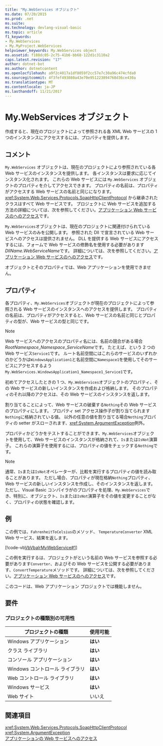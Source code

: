 ```yaml
---
title: "My.WebServices オブジェクト"
ms.date: 07/20/2015
ms.prod: .net
ms.suite: 
ms.technology: devlang-visual-basic
ms.topic: article
f1_keywords:
- My.WebServices
- My.MyProject.WebServices
helpviewer_keywords: My.WebServices object
ms.assetid: f188dc05-2c75-41b6-bb68-122d1c3110a2
caps.latest.revision: "17"
author: dotnet-bot
ms.author: dotnetcontent
ms.openlocfilehash: a9f2c4017a1df8059f2cc57e7c30a96c474cfda0
ms.sourcegitcommit: 4f3fef493080a43e70e951223894768d36ce430a
ms.translationtype: MT
ms.contentlocale: ja-JP
ms.lasthandoff: 11/21/2017
---
```

# <a name="mywebservices-object"></a>My.WebServices オブジェクト
作成すると、現在のプロジェクトによって参照される各 XML Web サービスの 1 つのインスタンスにアクセスするには、プロパティを提供します。  
  
## <a name="remarks"></a>コメント  
 `My.WebServices` オブジェクトは、現在のプロジェクトにより参照されている各 Web サービスのインスタンスを提供します。 各インスタンスは要求に応じてインスタンス化されます。 これらの Web サービスには `My.WebServices` オブジェクトのプロパティを介してアクセスできます。 プロパティの名前は、プロパティがアクセスする Web サービスの名前と同じになります。 <xref:System.Web.Services.Protocols.SoapHttpClientProtocol> から継承されたクラスはすべて Web サービスです。 プロジェクトに Web サービスを追加する方法の詳細については、次を参照してください。[アプリケーション Web サービスのへのアクセス](../../../visual-basic/developing-apps/programming/accessing-application-web-services.md)です。  
  
 `My.WebServices`オブジェクトは、現在のプロジェクトに関連付けられている Web サービスのみを公開します。 参照された Dll で宣言されている Web サービスへのアクセスは提供されません。 DLL を提供する Web サービスにアクセスするには、フォームで Web サービスの修飾名を使用する必要があります*DllName*.*WebServiceName*です。 詳細については、次を参照してください。[アプリケーション Web サービスのへのアクセス](../../../visual-basic/developing-apps/programming/accessing-application-web-services.md)です。  
  
 オブジェクトとそのプロパティでは、Web アプリケーションを使用できません。  
  
## <a name="properties"></a>プロパティ  
 各プロパティ、`My.WebServices`オブジェクトが現在のプロジェクトによって参照される Web サービスのインスタンスへのアクセスを提供します。 プロパティの名前は、プロパティがアクセスすると、Web サービスの名前と同じとプロパティの型が、Web サービスの型と同じです。  
  
> [!NOTE]
>  Web サービスへのアクセスのプロパティ名には、名前の競合がある場合*RootNamespace*_*Namespace*\_*ServiceName*です。 たとえば、という 2 つの Web サービス`Service1`です。 ルート名前空間にはこれらのサービスのいずれかのかどうかは`WindowsApplication1`と名前空間に`Namespace1`を使用してそのサービスにアクセスするよう`My.WebServices.WindowsApplication1_Namespace1_Service1`です。  
  
 初めてアクセスしたときの 1 つ、`My.WebServices`オブジェクトのプロパティ、その Web サービスの新しいインスタンスを作成および格納します。 そのプロパティのそれ以降のアクセスは、その Web サービスのインスタンスを返します。  
  
 割り当てることによって、Web サービスの破棄する`Nothing`その Web サービスのプロパティにします。 プロパティ set アクセス操作子が割り当てられます`Nothing`に格納されている値。 以外の任意の値を割り当てる場合`Nothing`プロパティの setter がスローされます、<xref:System.ArgumentException>例外。  
  
 プロパティかどうかをテストすることができます、`My.WebServices`オブジェクトを使用して、Web サービスのインスタンスが格納されて、`Is`または`IsNot`演算子。 これらの演算子を使用するには、プロパティの値をチェックする`Nothing`です。  
  
> [!NOTE]
>  通常、`Is`または`IsNot`オペレーターが、比較を実行するプロパティの値を読み取ることがあります。 ただし場合、プロパティが現在格納`Nothing`プロパティ、Web サービスの新しいインスタンスを作成し、そのインスタンスを返します。 ただし、Visual Basic コンパイラがのプロパティを処理、`My.WebServices`でき、特別に、オブジェクト、`Is`または`IsNot`演算子をその値を変更することがなく、プロパティの状態を確認します。  
  
## <a name="example"></a>例  
 この例では、`FahrenheitToCelsius`のメソッド、 `TemperatureConverter` XML Web サービス、結果を返します。  
  
 [!code-vb[VbVbalrMyWebService#1](../../../visual-basic/language-reference/objects/codesnippet/VisualBasic/my-webservices-object_1.vb)]  
  
 この例を実行するは、プロジェクトがという名前の Web サービスを参照する必要があります`Converter`、およびその Web サービスを公開する必要があります、`ConvertTemperature`メソッドです。 詳細については、次を参照してください。[アプリケーション Web サービスのへのアクセス](../../../visual-basic/developing-apps/programming/accessing-application-web-services.md)です。  
  
 このコードは、Web アプリケーション プロジェクトでは機能しません。  
  
## <a name="requirements"></a>要件  
  
### <a name="availability-by-project-type"></a>プロジェクトの種類別の可用性  
  
|プロジェクトの種類|使用可能|  
|---|---|  
|Windows アプリケーション|**はい**|  
|クラス ライブラリ|**はい**|  
|コンソール アプリケーション|**はい**|  
|Windows コントロール ライブラリ|**はい**|  
|Web コントロール ライブラリ|**はい**|  
|Windows サービス|**はい**|  
|Web サイト|いいえ|  
  
## <a name="see-also"></a>関連項目  
 <xref:System.Web.Services.Protocols.SoapHttpClientProtocol>  
 <xref:System.ArgumentException>  
 [アプリケーションの Web サービスへのアクセス](../../../visual-basic/developing-apps/programming/accessing-application-web-services.md)
